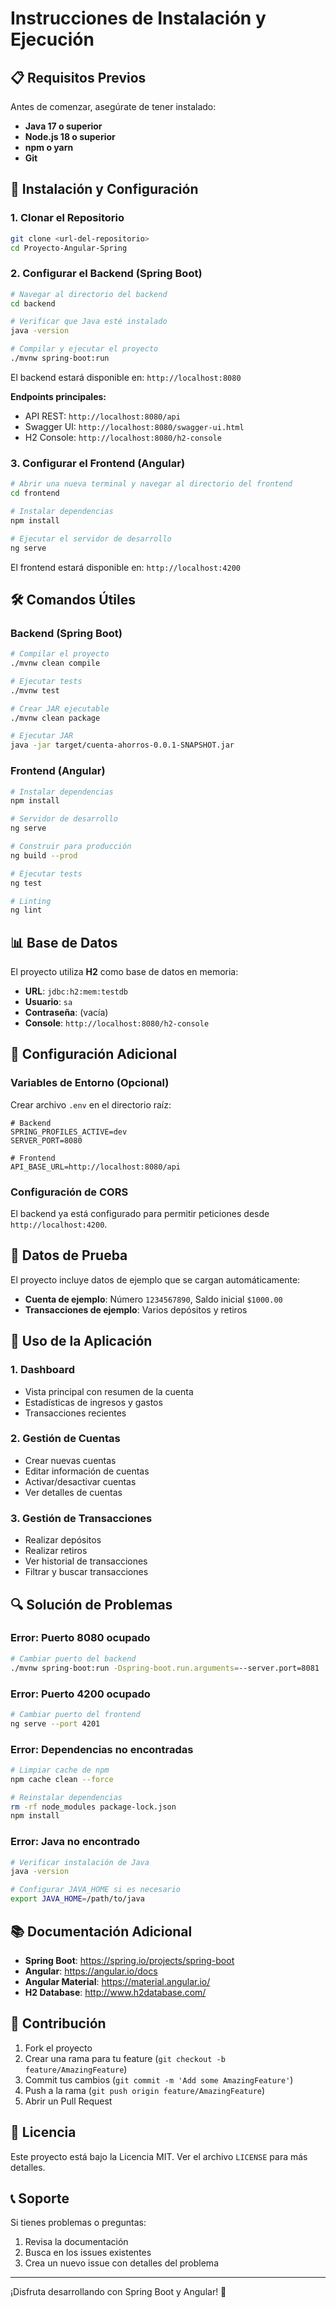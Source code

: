 # Instrucciones de Instalación y Ejecución

## 📋 Requisitos Previos

Antes de comenzar, asegúrate de tener instalado:

- **Java 17 o superior**
- **Node.js 18 o superior**
- **npm o yarn**
- **Git**

## 🚀 Instalación y Configuración

### 1. Clonar el Repositorio

```bash
git clone <url-del-repositorio>
cd Proyecto-Angular-Spring
```

### 2. Configurar el Backend (Spring Boot)

```bash
# Navegar al directorio del backend
cd backend

# Verificar que Java esté instalado
java -version

# Compilar y ejecutar el proyecto
./mvnw spring-boot:run
```

El backend estará disponible en: `http://localhost:8080`

**Endpoints principales:**
- API REST: `http://localhost:8080/api`
- Swagger UI: `http://localhost:8080/swagger-ui.html`
- H2 Console: `http://localhost:8080/h2-console`

### 3. Configurar el Frontend (Angular)

```bash
# Abrir una nueva terminal y navegar al directorio del frontend
cd frontend

# Instalar dependencias
npm install

# Ejecutar el servidor de desarrollo
ng serve
```

El frontend estará disponible en: `http://localhost:4200`

## 🛠️ Comandos Útiles

### Backend (Spring Boot)

```bash
# Compilar el proyecto
./mvnw clean compile

# Ejecutar tests
./mvnw test

# Crear JAR ejecutable
./mvnw clean package

# Ejecutar JAR
java -jar target/cuenta-ahorros-0.0.1-SNAPSHOT.jar
```

### Frontend (Angular)

```bash
# Instalar dependencias
npm install

# Servidor de desarrollo
ng serve

# Construir para producción
ng build --prod

# Ejecutar tests
ng test

# Linting
ng lint
```

## 📊 Base de Datos

El proyecto utiliza **H2** como base de datos en memoria:

- **URL**: `jdbc:h2:mem:testdb`
- **Usuario**: `sa`
- **Contraseña**: (vacía)
- **Console**: `http://localhost:8080/h2-console`

## 🔧 Configuración Adicional

### Variables de Entorno (Opcional)

Crear archivo `.env` en el directorio raíz:

```env
# Backend
SPRING_PROFILES_ACTIVE=dev
SERVER_PORT=8080

# Frontend
API_BASE_URL=http://localhost:8080/api
```

### Configuración de CORS

El backend ya está configurado para permitir peticiones desde `http://localhost:4200`.

## 🧪 Datos de Prueba

El proyecto incluye datos de ejemplo que se cargan automáticamente:

- **Cuenta de ejemplo**: Número `1234567890`, Saldo inicial `$1000.00`
- **Transacciones de ejemplo**: Varios depósitos y retiros

## 📱 Uso de la Aplicación

### 1. Dashboard
- Vista principal con resumen de la cuenta
- Estadísticas de ingresos y gastos
- Transacciones recientes

### 2. Gestión de Cuentas
- Crear nuevas cuentas
- Editar información de cuentas
- Activar/desactivar cuentas
- Ver detalles de cuentas

### 3. Gestión de Transacciones
- Realizar depósitos
- Realizar retiros
- Ver historial de transacciones
- Filtrar y buscar transacciones

## 🔍 Solución de Problemas

### Error: Puerto 8080 ocupado
```bash
# Cambiar puerto del backend
./mvnw spring-boot:run -Dspring-boot.run.arguments=--server.port=8081
```

### Error: Puerto 4200 ocupado
```bash
# Cambiar puerto del frontend
ng serve --port 4201
```

### Error: Dependencias no encontradas
```bash
# Limpiar cache de npm
npm cache clean --force

# Reinstalar dependencias
rm -rf node_modules package-lock.json
npm install
```

### Error: Java no encontrado
```bash
# Verificar instalación de Java
java -version

# Configurar JAVA_HOME si es necesario
export JAVA_HOME=/path/to/java
```

## 📚 Documentación Adicional

- **Spring Boot**: https://spring.io/projects/spring-boot
- **Angular**: https://angular.io/docs
- **Angular Material**: https://material.angular.io/
- **H2 Database**: http://www.h2database.com/

## 🤝 Contribución

1. Fork el proyecto
2. Crear una rama para tu feature (`git checkout -b feature/AmazingFeature`)
3. Commit tus cambios (`git commit -m 'Add some AmazingFeature'`)
4. Push a la rama (`git push origin feature/AmazingFeature`)
5. Abrir un Pull Request

## 📄 Licencia

Este proyecto está bajo la Licencia MIT. Ver el archivo `LICENSE` para más detalles.

## 📞 Soporte

Si tienes problemas o preguntas:

1. Revisa la documentación
2. Busca en los issues existentes
3. Crea un nuevo issue con detalles del problema

---

¡Disfruta desarrollando con Spring Boot y Angular! 🚀 